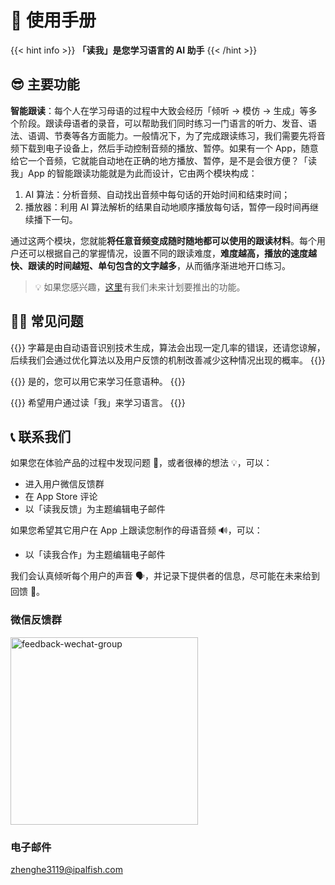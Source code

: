 # 📖 使用手册

{{< hint info >}}
**「读我」是您学习语言的 AI 助手**
{{< /hint >}}

## 😎 主要功能

**智能跟读**：每个人在学习母语的过程中大致会经历「倾听 -> 模仿 -> 生成」等多个阶段。跟读母语者的录音，可以帮助我们同时练习一门语言的听力、发音、语法、语调、节奏等各方面能力。一般情况下，为了完成跟读练习，我们需要先将音频下载到电子设备上，然后手动控制音频的播放、暂停。如果有一个 App，随意给它一个音频，它就能自动地在正确的地方播放、暂停，是不是会很方便？「读我」App 的智能跟读功能就是为此而设计，它由两个模块构成：

1. AI 算法：分析音频、自动找出音频中每句话的开始时间和结束时间；
2. 播放器：利用 AI 算法解析的结果自动地顺序播放每句话，暂停一段时间再继续播下一句。

通过这两个模块，您就能**将任意音频变成随时随地都可以使用的跟读材料**。每个用户还可以根据自己的掌握情况，设置不同的跟读难度，**难度越高，播放的速度越快、跟读的时间越短、单句包含的文字越多**，从而循序渐进地开口练习。

> 💡 如果您感兴趣，[这里](./roadmap)有我们未来计划要推出的功能。

## 🙋🏻 常见问题

{{<faq title="字幕不精准？" id="inaccurate-captions">}}
字幕是由自动语音识别技术生成，算法会出现一定几率的错误，还请您谅解，后续我们会通过优化算法以及用户反馈的机制改善减少这种情况出现的概率。
{{</faq>}}

{{<faq title="任何语言都支持吗？">}}
是的，您可以用它来学习任意语种。
{{</faq>}}

{{<faq title="为什么叫「读我」？">}}
希望用户通过读「我」来学习语言。
{{</faq>}}

## 📞 联系我们

如果您在体验产品的过程中发现问题 🐞，或者很棒的想法 💡，可以：

- 进入用户微信反馈群
- 在 App Store 评论
- 以「读我反馈」为主题编辑电子邮件

如果您希望其它用户在 App 上跟读您制作的母语音频 🔊，可以：

- 以「读我合作」为主题编辑电子邮件

我们会认真倾听每个用户的声音 🗣，并记录下提供者的信息，尽可能在未来给到回馈 🎁。

### 微信反馈群

<img src="https://readme.cdn.ipalfish.com/hz/readme/materials/b7/83/bee5359f500d915018d7ce8ec6e1" alt="feedback-wechat-group" width=300 />

### 电子邮件

zhenghe3119@ipalfish.com
